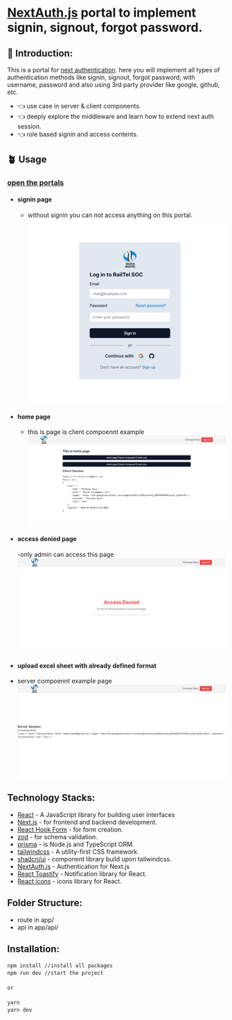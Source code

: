 # [NextAuth.js](https://next-auth.js.org/) portal to implement signin, signout, forgot password.

## 🧩 Introduction:

This is a portal for [next authentication](https://next-auth.js.org/). here you will implement all types of authentication methods like signin, signout, forgot password, with username, password and also using 3rd party provider like google, github, etc.

- 👈 use case in server & client components.
- 👈 deeply explore the middleware and learn how to extend next auth session.
- 👈 role based signin and access contents.

## 🪴 Usage

### [open the portals](http://localhost:3000/)

- #### signin page

  - without signin you can not access anything on this portal.
    ![signin page image](public/images//signin.png)

- #### home page

  - this is page is client compoennt example
    ![home page image](public/images//home.png)

- #### access denied page

  -only admin can access this page
  ![access denied page](public/images//access-denied.png)

- #### upload excel sheet with already defined format

- server compoennt example page
  ![server component image](public/images/server-session.png)

## Technology Stacks:

- [React](https://react.dev/) - A JavaScript library for building user interfaces
- [Next.js](https://nextjs.org/) - for frontend and backend development.
- [React Hook Form](https://react-hook-form.com/) - for form creation.
- [zod](https://zod.dev/) - for schema validation.
- [prisma](https://prisma.) - is Node.js and TypeScript ORM.
- [tailwindcss](https://tailwindcss.com/) - A utility-first CSS framework.
- [shadcn/ui](https://ui.shadcn.com/) - component library build upon tailwindcss.
- [NextAuth.js](https://next-auth.js.org/) - Authentication for Next.js
- [React Toastify](https://fkhadra.github.io/react-toastify/introduction) - Notification library for React.
- [React icons](https://react-icons.github.io/react-icons/) - icons library for React.

## Folder Structure:

- route in app/
- api in app/api/

## Installation:

```bash
npm install //install all packages
npm run dev //start the project

or

yarn
yarn dev
```
